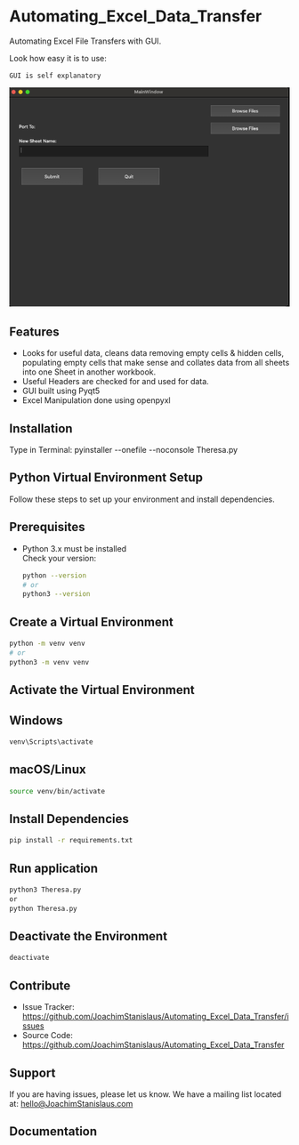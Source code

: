 # Automating_Excel_Data_Transfer
Automating Excel File Transfers with GUI.

Look how easy it is to use:

    GUI is self explanatory

![example](example/UI_Example.png)


Features
--------

- Looks for useful data, cleans data removing empty cells & hidden cells, populating empty cells that make sense and collates data from all sheets into one Sheet in another workbook.
- Useful Headers are checked for and used for data.
- GUI built using Pyqt5
- Excel Manipulation done using openpyxl

Installation
------------

Type in Terminal: 
pyinstaller --onefile --noconsole Theresa.py

Python Virtual Environment Setup
------------

Follow these steps to set up your environment and install dependencies.

Prerequisites
------------


- Python 3.x must be installed  
  Check your version:
  ```sh
  python --version
  # or
  python3 --version
  ```

Create a Virtual Environment
------------

```sh
python -m venv venv
# or
python3 -m venv venv
```

Activate the Virtual Environment
------------

Windows
------------

```sh
venv\Scripts\activate
```

macOS/Linux
------------

```sh
source venv/bin/activate
```

Install Dependencies
------------

```sh
pip install -r requirements.txt
```

Run application
------------
```sh
python3 Theresa.py 
or
python Theresa.py
```

Deactivate the Environment
------------

```sh
deactivate
```

Contribute
----------

- Issue Tracker: https://github.com/JoachimStanislaus/Automating_Excel_Data_Transfer/issues
- Source Code: https://github.com/JoachimStanislaus/Automating_Excel_Data_Transfer

Support
-------

If you are having issues, please let us know.
We have a mailing list located at: hello@JoachimStanislaus.com

Documentation
-------
